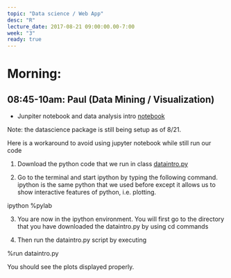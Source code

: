 ```yaml
---
topic: "Data science / Web App"
desc: "R"
lecture_date: 2017-08-21 09:00:00.00-7:00
week: "3"
ready: true
---
```



# Morning:

## 08:45-10am: Paul (Data Mining / Visualization)
  * Junpiter notebook and data analysis intro [notebook](https://drive.google.com/open?id=0B4nPq7yIvSF_NkRYNEVXTnQ3Z3M)
  
  Note: the datascience package is still being setup as of 8/21.
  
  
  Here is a workaround to avoid using jupyter notebook while still run our code
  1. Download the python code that we run in class [dataintro.py](https://drive.google.com/file/d/0B4nPq7yIvSF_Xy14UDhTcW9vdk0/view?usp=sharing)
  
  2. Go to the terminal and start ipython by typing the following command. ipython is the same python that we used before except it allows
  us to show interactive features of python, i.e. plotting.
  
  ipython
  %pylab
 
  3. You are now in the ipython environment. You will first go to the directory that you have downloaded
  the dataintro.py by using cd commands
  
  4. Then run the dataintro.py script by executing 

  %run dataintro.py
 
  
  You should see the plots displayed properly.  


